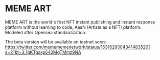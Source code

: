 # MEME ART

MEME ART is the world's first NFT instant publishing and instant response platform without learning to code, AaaN (Artists as a NFT) platform. 
Modeled after Opensea standardization.


The beta version will be available on testnet soon:
https://twitter.com/memememenetwork/status/1531629304341483520?s=21&t=3_1gKTgsxp642MgTMmz9NA

